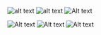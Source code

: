 
![alt text](https://wilardo.crd.co/assets/images/gallery09/5e64b84f_original.gif?v=01ef65b7) ![alt text](https://wilardo.crd.co/assets/images/gallery09/5d5b16c5_original.gif?v=01ef65b7) 
![Alt text](https://media.tenor.com/sAd7DL6u8y0AAAAj/james-pat-james.gif)


![Alt text](https://media.tenor.com/3nDCTVFjdlQAAAAM/fkaswift-pokemon.gif) ![Alt text](https://media.tenor.com/lH0HTB-o0GwAAAAM/%E3%83%AD%E3%82%B1%E3%83%83%E3%83%88%E5%9B%A3-%E3%83%A0%E3%82%B5%E3%82%B7.gif) ![Alt text](https://media.tenor.com/T6MKAi1WFooAAAAM/crossdressing-team-rocket.gif)
